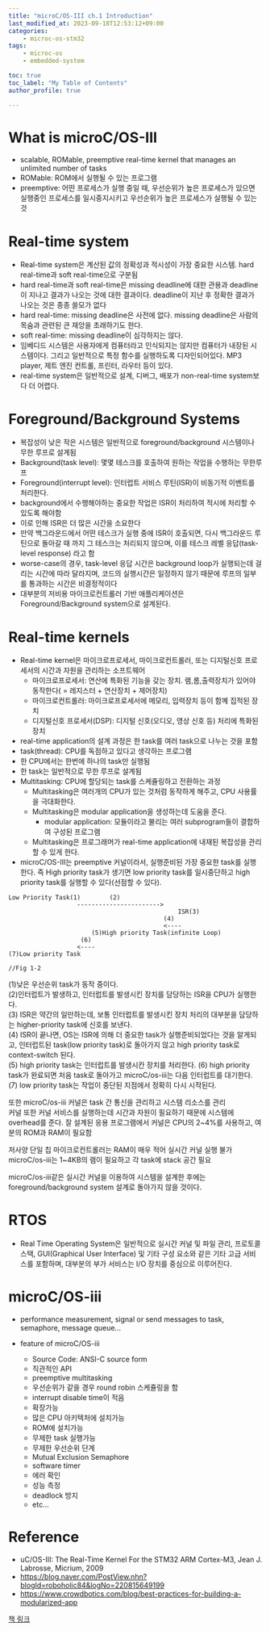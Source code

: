 ```yaml
---
title: "microC/OS-III ch.1 Introduction"
last_modified_at: 2023-09-18T12:53:12+09:00
categories:
    - microc-os-stm32
tags:
    - microc-os
    - embedded-system

toc: true
toc_label: "My Table of Contents"
author_profile: true

---
```

# What is microC/OS-III
 - scalable, ROMable, preemptive real-time kernel that manages an unlimited number of tasks
  - ROMable: ROM에서 실행될 수 있는 프로그램
  - preemptive: 어떤 프로세스가 실행 중일 때, 우선순위가 높은 프로세스가 있으면 실행중인 프로세스를 일시중지시키고 우선순위가 높은 프로세스가 실행될 수 있는 것

# Real-time system
 - Real-time system은 계산된 값의 정확성과 적시성이 가장 중요한 시스템. hard real-time과 soft real-time으로 구분됨
 - hard real-time과 soft real-time은 missing deadline에 대한 관용과 deadline이 지나고 결과가 나오는 것에 대한 결과이다. deadline이 지난 후 정확한 결과가 나오는 것은 종종 쓸모가 없다
 - hard real-time: missing deadline은 사전에 없다. missing deadline은 사람의 목숨과 관련된 큰 재앙을 초래하기도 한다.
 - soft real-time: missing deadline이 심각하지는 않다.
 - 임베디드 시스템은 사용자에게 컴퓨터라고 인식되지는 않지만 컴퓨터가 내장된 시스템이다. 그리고 일반적으로 특정 함수를 실행하도록 디자인되어있다. MP3 player, 제트 엔진 컨트롤, 프린터, 라우터 등이 있다.
 - real-time system은 일반적으로 설계, 디버그, 배포가 non-real-time system보다 더 어렵다.

# Foreground/Background Systems
 - 복잡성이 낮은 작은 시스템은 일반적으로 foreground/background 시스템이나 무한 루프로 설계됨
 - Background(task level): 몇몇 테스크를 호출하여 원하는 작업을 수행하는 무한루프
 - Foreground(interrupt level): 인터럽트 서비스 루틴(ISR)이 비동기적 이벤트를 처리한다.
 - background에서 수행해야하는 중요한 작업은 ISR이 처리하여 적시에 처리할 수 있도록 해야함
  - 이로 인해 ISR은 더 많은 시간을 소요한다
 - 만약 백그라운드에서 어떤 테스크가 실행 중에 ISR이 호출되면, 다시 백그라운드 루틴으로 돌아갈 때 까지 그 테스크는 처리되지 않으며, 이를 테스크 레벨 응답(task-level response) 라고 함
 - worse-case의 경우, task-level 응답 시간은 background loop가 실행되는데 걸리는 시간에 따라 달라지며, 코드의 실행시간은 일정하지 않기 때문에 루프의 일부를 통과하는 시간은 비결정적이다
 - 대부분의 저비용 마이크로컨트롤러 기반 애플리케이션은 Foreground/Background system으로 설계된다.
 
# Real-time kernels
 - Real-time kernel은 마이크로프로세서, 마이크로컨트롤러, 또는 디지털신호 프로세서의 시간과 자원을 관리하는 소프트웨어
   - 마이크로프로세서: 연산에 특화된 기능을 갖는 장치. 램,롬,출력장치가 있어야 동작한다( = 레지스터 + 연산장치 + 제어장치)
   - 마이크로컨트롤러: 마이크로프로세서에 메모리, 입력장치 등이 함꼐 집적된 장치
   - 디지털신호 프로세서(DSP): 디지털 신호(오디오, 영상 신호 등) 처리에 특화된 장치
 - real-time application의 설계 과정은 한 task를 여러 task으로 나누는 것을 포함
 - task(thread): CPU를 독점하고 있다고 생각하는 프로그램
 - 한 CPU에서는 한번에 하나의 task만 실행됨
 - 한 task는 일반적으로 무한 루프로 설계됨
 - Multitasking: CPU에 할당되는 task를 스케쥴링하고 전환하는 과정
    - Multitasking은 여러개의 CPU가 있는 것처럼 동작하게 해주고, CPU 사용률을 극대화한다.
    - Multitasking은 modular application을 생성하는데 도움을 준다.
        - modular application: 모듈이라고 불리는 여러 subprogram들이 결합하여 구성된 프로그램
    - Multitasking은 프로그래머가 real-time application에 내재된 복잡성을 관리할 수 있게 한다.
 - microC/OS-III는 preemptive 커널이라서, 실행준비된 가장 중요한 task를 실행한다. 즉 High priority task가 생기면 low priority task를 일시중단하고 high priority task를 실행할 수 있다(선점할 수 있다).
 ```
 Low Priority Task(1)        (2)
                    ----------------------->
                                                ISR(3)
                                            (4) 
                                            <----   
                        (5)High priority Task(infinite Loop)
                     (6) 
                    <----  
 (7)Low priority Task

 //Fig 1-2
 ```
(1)낮은 우선순위 task가 동작 중이다.<br>
(2)인터럽트가 발생하고, 인터럽트를 발생시킨 장치를 담당하는 ISR을 CPU가 실행한다.<br>
(3) ISR은 약간의 일만하는데, 보통 인터럽트를 발생시킨 장치 처리의 대부분을 담당하는 higher-priority task에 신호를 보낸다.<br>
(4) ISR이 끝나면, OS는 ISR에 의해 더 중요한 task가 실행준비되었다는 것을 알게되고, 인터럽트된 task(low priority task)로 돌아가지 않고 high priority task로 context-switch 된다.<br>
(5) high priority task는 인터럽트를 발생시칸 장치를 처리한다.
(6) high priority task가 완료되면 처음 task로 돌아가고 microC/os-iii는 다음 인터럽트를 대기한다.
(7) low priority task는 작업이 중단된 지점에서 정확히 다시 시작된다.


또한 microC/os-iii 커널은 task 간 통신을 관리하고 시스템 리소스를 관리<br>
커널 또한 커널 서비스를 실행하는데 시간과 자원이 필요하기 때문에 시스템에 overhead를 준다. 잘 설계된 응용 프로그램에서 커널은 CPU의 2~4%를 사용하고, 여분의 ROM과 RAM이 필요함


저사양 단일 칩 마이크로컨트롤러는 RAM이 매우 적어 실시간 커널 실행 불가<br>
microC/os-iii는 1~4KB의 램이 필요하고 각 task에 stack 공간 필요


microC/os-iii같은 실시간 커널을 이용하여 시스템을 설계한 후에는 foreground/background system 설계로 돌아가지 않을 것이다.

# RTOS
 - Real Time Operating System은 일반적으로 실시간 커널 및 파일 관리, 프로토콜 스택, GUI(Graphical User Interface) 및 기타 구성 요소와 같은 기타 고급 서비스를 포함하며, 대부분의 부가 서비스는 I/O 장치를 중심으로 이루어진다.

# microC/OS-iii
 - performance measurement, signal or send messages to task, semaphore, message queue...

 - feature of microC/OS-iii
    - Source Code: ANSI-C source form
    - 직관적인 API
    - preemptive multitasking
    - 우선순위가 같을 경우 round robin 스케쥴링을 함
    - interrupt disable time이 적음
    - 확장가능
    - 많은 CPU 아키텍처에 설치가능
    - ROM에 설치가능
    - 무제한 task 실행가능
    - 무제한 우선순위 단계
    - Mutual Exclusion Semaphore
    - software timer
    - 에러 확인
    - 성능 측정
    - deadlock 방지
    - etc...

# Reference
 - uC/OS-III: The Real-Time Kernel For the STM32 ARM Cortex-M3, Jean J. Labrosse, Micrium, 2009
 - https://blog.naver.com/PostView.nhn?blogId=roboholic84&logNo=220815649199
 - https://www.crowdbotics.com/blog/best-practices-for-building-a-modularized-app

[책 링크](https://micrium.atlassian.net/wiki/spaces/osiiidoc/overview)
